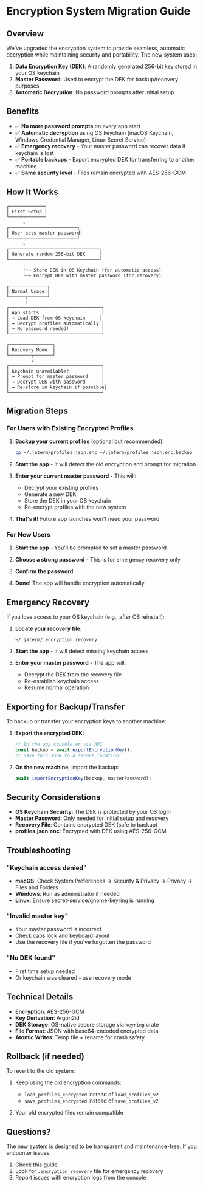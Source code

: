 # Encryption System Migration Guide

## Overview

We've upgraded the encryption system to provide seamless, automatic decryption while maintaining security and portability. The new system uses:

1. **Data Encryption Key (DEK)**: A randomly generated 256-bit key stored in your OS keychain
2. **Master Password**: Used to encrypt the DEK for backup/recovery purposes
3. **Automatic Decryption**: No password prompts after initial setup

## Benefits

- ✅ **No more password prompts** on every app start
- ✅ **Automatic decryption** using OS keychain (macOS Keychain, Windows Credential Manager, Linux Secret Service)
- ✅ **Emergency recovery** - Your master password can recover data if keychain is lost
- ✅ **Portable backups** - Export encrypted DEK for transferring to another machine
- ✅ **Same security level** - Files remain encrypted with AES-256-GCM

## How It Works

```
┌─────────────┐
│ First Setup │
└─────┬───────┘
      ↓
┌─────────────────────────┐
│ User sets master password│
└─────┬───────────────────┘
      ↓
┌─────────────────────────────────┐
│ Generate random 256-bit DEK     │
└─────┬───────────────────────────┘
      ↓
      ├─→ Store DEK in OS Keychain (for automatic access)
      └─→ Encrypt DEK with master password (for recovery)
      
┌──────────────┐
│ Normal Usage │
└──────┬───────┘
       ↓
┌──────────────────────────────────┐
│ App starts                       │
│ → Load DEK from OS keychain     │
│ → Decrypt profiles automatically │
│ → No password needed!            │
└──────────────────────────────────┘

┌────────────────┐
│ Recovery Mode  │
└────────┬───────┘
         ↓
┌──────────────────────────────────┐
│ Keychain unavailable?            │
│ → Prompt for master password     │
│ → Decrypt DEK with password      │
│ → Re-store in keychain if possible│
└──────────────────────────────────┘
```

## Migration Steps

### For Users with Existing Encrypted Profiles

1. **Backup your current profiles** (optional but recommended):
   ```bash
   cp ~/.jaterm/profiles.json.enc ~/.jaterm/profiles.json.enc.backup
   ```

2. **Start the app** - It will detect the old encryption and prompt for migration

3. **Enter your current master password** - This will:
   - Decrypt your existing profiles
   - Generate a new DEK
   - Store the DEK in your OS keychain
   - Re-encrypt profiles with the new system

4. **That's it!** Future app launches won't need your password

### For New Users

1. **Start the app** - You'll be prompted to set a master password

2. **Choose a strong password** - This is for emergency recovery only

3. **Confirm the password**

4. **Done!** The app will handle encryption automatically

## Emergency Recovery

If you lose access to your OS keychain (e.g., after OS reinstall):

1. **Locate your recovery file**:
   ```
   ~/.jaterm/.encryption_recovery
   ```

2. **Start the app** - It will detect missing keychain access

3. **Enter your master password** - The app will:
   - Decrypt the DEK from the recovery file
   - Re-establish keychain access
   - Resume normal operation

## Exporting for Backup/Transfer

To backup or transfer your encryption keys to another machine:

1. **Export the encrypted DEK**:
   ```javascript
   // In the app console or via API
   const backup = await exportEncryptionKey();
   // Save this JSON to a secure location
   ```

2. **On the new machine**, import the backup:
   ```javascript
   await importEncryptionKey(backup, masterPassword);
   ```

## Security Considerations

- **OS Keychain Security**: The DEK is protected by your OS login
- **Master Password**: Only needed for initial setup and recovery
- **Recovery File**: Contains encrypted DEK (safe to backup)
- **profiles.json.enc**: Encrypted with DEK using AES-256-GCM

## Troubleshooting

### "Keychain access denied"
- **macOS**: Check System Preferences → Security & Privacy → Privacy → Files and Folders
- **Windows**: Run as administrator if needed
- **Linux**: Ensure secret-service/gnome-keyring is running

### "Invalid master key"
- Your master password is incorrect
- Check caps lock and keyboard layout
- Use the recovery file if you've forgotten the password

### "No DEK found"
- First time setup needed
- Or keychain was cleared - use recovery mode

## Technical Details

- **Encryption**: AES-256-GCM
- **Key Derivation**: Argon2id
- **DEK Storage**: OS-native secure storage via `keyring` crate
- **File Format**: JSON with base64-encoded encrypted data
- **Atomic Writes**: Temp file + rename for crash safety

## Rollback (if needed)

To revert to the old system:

1. Keep using the old encryption commands:
   - `load_profiles_encrypted` instead of `load_profiles_v2`
   - `save_profiles_encrypted` instead of `save_profiles_v2`

2. Your old encrypted files remain compatible

## Questions?

The new system is designed to be transparent and maintenance-free. If you encounter issues:

1. Check this guide
2. Look for `.encryption_recovery` file for emergency recovery
3. Report issues with encryption logs from the console